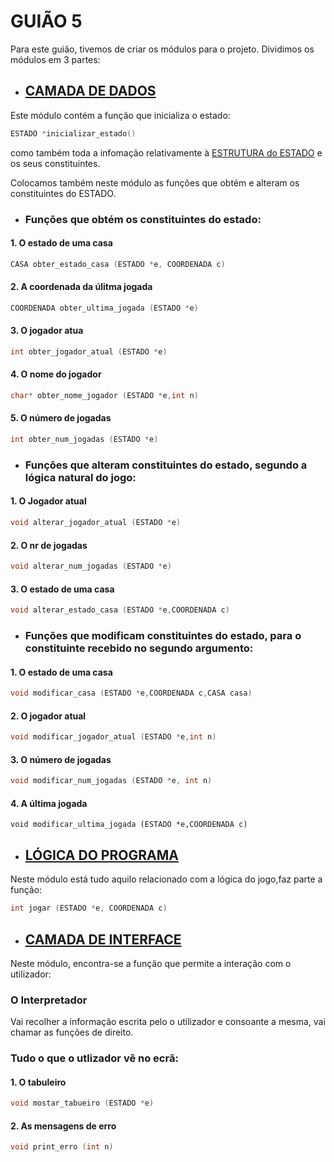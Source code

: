 # GUIÃO 5

Para este guião, tivemos de criar os módulos para o projeto. Dividimos os módulos em 3 partes:

- ## [CAMADA DE DADOS](https://github.com/JoseDiogoMartinsVieira/LI2PL3G2/blob/master/c_dados.c)

Este módulo contém a função que inicializa o estado:
```c
ESTADO *inicializar_estado()
```
como também toda a infomação relativamente à [ESTRUTURA do ESTADO](https://github.com/JoseDiogoMartinsVieira/LI2PL3G2/blob/master/relat%C3%B3rios/Estrutura.md) e os seus constituintes.

Colocamos também neste módulo as funções que obtém e alteram os constituintes do ESTADO.

- ### Funções que obtém os constituintes do estado:
#### 1.  O estado de uma casa
```c
CASA obter_estado_casa (ESTADO *e, COORDENADA c)
```
#### 2. A coordenada da úlitma jogada
```c
COORDENADA obter_ultima_jogada (ESTADO *e)
``` 
#### 3. O jogador atua
```c
int obter_jogador_atual (ESTADO *e)
```
#### 4. O nome do jogador
```c
char* obter_nome_jogador (ESTADO *e,int n)
```
#### 5. O número de jogadas
```c
int obter_num_jogadas (ESTADO *e)
```

- ### Funções que alteram constituintes do estado, segundo a lógica natural do jogo:

#### 1. O Jogador atual
```c
void alterar_jogador_atual (ESTADO *e)
```
#### 2. O nr de jogadas
```c
void alterar_num_jogadas (ESTADO *e) 
```
#### 3. O estado de uma casa
```c
void alterar_estado_casa (ESTADO *e,COORDENADA c)
```

- ### Funções que modificam constituintes do estado, para o constituinte recebido no segundo argumento:

#### 1. O estado de uma casa
```c
void modificar_casa (ESTADO *e,COORDENADA c,CASA casa)
```
#### 2. O jogador atual
```c
void modificar_jogador_atual (ESTADO *e,int n)
```
#### 3. O número de jogadas
```c
void modificar_num_jogadas (ESTADO *e, int n)
```
#### 4. A última jogada
```
void modificar_ultima_jogada (ESTADO *e,COORDENADA c)
```

- ## [LÓGICA DO PROGRAMA](https://github.com/JoseDiogoMartinsVieira/LI2PL3G2/blob/master/logica_prog.c)

Neste módulo está tudo aquilo relacionado com a lógica do jogo,faz parte a função:
```c
int jogar (ESTADO *e, COORDENADA c)
```


- ## [CAMADA DE INTERFACE](https://github.com/JoseDiogoMartinsVieira/LI2PL3G2/blob/master/c_interface.c)

Neste módulo, encontra-se a função que permite a interação com o utilizador:
### O Interpretador
Vai recolher a informação escrita pelo o utilizador e consoante a mesma, vai chamar as funções de direito.

### Tudo o  que o utlizador vê no ecrã:

#### 1. O tabuleiro
```c
void mostar_tabueiro (ESTADO *e)
```

#### 2. As mensagens de erro
```c
void print_erro (int n)
```


